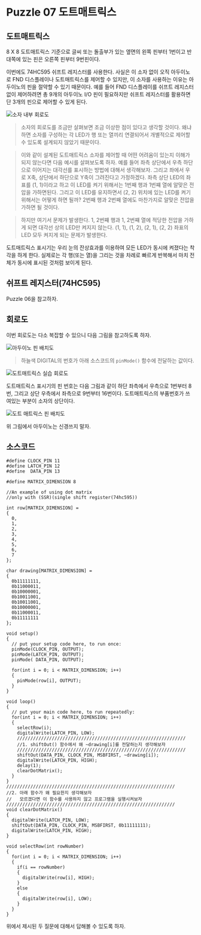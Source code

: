 # Puzzle 07 도트매트릭스

## 도트매트릭스
8 X 8 도트매트릭스 기준으로 글씨 또는 돌출부가 있는 옆면의 왼쪽 핀부터 1번이고 반대쪽에 있는 핀은 오른쪽 핀부터 9번핀이다.

이번에도 74HC595 쉬프트 레지스터를 사용한다. 사실은 이 소자 없이 오직 아두이노로 FND 디스플레이나 도트매트릭스를 제어할 수 있지만, 이 소자를 사용하는 이유는 아두이노의 핀을 절약할 수 있기 때문이다. 예를 들어 FND 디스플레이를 쉬프트 레지스터 없이 제어하려면 총 9개의 아두이노 I/O 핀이 필요하지만 쉬프트 레지스터를 활용하면 단 3개의 핀으로 제어할 수 있게 된다.

![소자 내부 회로도](./images/07_Dot_Matrix_SZ410788K-16P.jpg)

<!-- 키트에 포함된 소자의 모델이 다를 수 있으므로 업데이트하기 -->

>소자의 회로도를 조금만 살펴보면 조금 이상한 점이 있다고 생각할 것이다. 왜냐하면 소자를 구성하는 각 LED가 행 또는 열끼리 연결되어서 개별적으로 제어할 수 있도록 설계되지 않았기 때문이다. 

> 이와 같이 설계된 도트매트릭스 소자를 제어할 때 어떤 어려움이 있는지 이해가 되지 않는다면 다음 예시를 살펴보도록 하자. 예를 들어 좌측 상단에서 우측 하단으로 이어지는 대각선를 표시하는 방법에 대해서 생각해보자. 그리고 좌에서 우로 X축, 상단에서 하단으로 Y축이 그려진다고 가정하겠다. 좌측 상단 LED의 좌표를 (1, 1)이라고 하고 이 LED를 켜기 위해서는 1번째 행과 1번쨰 열에 알맞은 전압을 가하면된다. 그리고 이 LED를 유지하면서 (2, 2) 위치에 있는 LED를 켜기 위해서는 어떻게 하면 될까? 2번째 행과 2번째 열에도 마찬가지로 알맞은 전압을 가하면 될 것이다. 

>하지만 여기서 문제가 발생한다. 1, 2번쨰 행과 1, 2번쨰 열에 적당한 전압을 가하게 되면 대각선 상의 LED만 켜지지 않는다. (1, 1), (1, 2), (2, 1), (2, 2) 좌표의 LED 모두 켜지게 되는 문제가 발생한다. 

도트매트릭스 표시기는 우리 눈의 잔상효과를 이용하여 모든 LED가 동시에 켜졌다는 착각을 하게 한다. 실제로는 각 행(또는 열)을 그리는 것을 차례로 빠르게 반복해서 마치 전체가 동시에 표시된 것처럼 보이게 된다.

## 쉬프트 레지스터(74HC595)
Puzzle 06을 참고하자.

## 회로도
이번 회로도는 다소 복잡할 수 있으니 다음 그림을 참고하도록 하자.

![아두이노 핀 배치도](./images/00_Arduino_Uno_Pinout.png)

> 하늘색 DIGITAL의 번호가 아래 소스코드의 `pinMode()` 함수에 전달하는 값이다.

![도트매트릭스 실습 회로도](./images/07_Dot_Matrix_schem.png.ps.png)

도트매트릭스 표시기의 핀 번호는 다음 그림과 같이 하단 좌측에서 우측으로 1번부터 8번, 그리고 상단 우측에서 좌측으로 9번부터 16번이다. 도트매트릭스의 부품번호가 쓰여있는 부분이 소자의 상단이다.

![도트 매트릭스 핀 배치도](./images/07_Dot_Matrix_Pin_Number.png)

위 그림에서 아두이노는 신경쓰지 말자.

## 소스코드

```
#define CLOCK_PIN 11
#define LATCH_PIN 12
#define  DATA_PIN 13

#define MATRIX_DIMENSION 8

//An example of using dot matrix 
//only with (SSR)(single shift register(74hc595))

int row[MATRIX_DIMENSION] = 
{
  0, 
  1, 
  2, 
  3, 
  4, 
  5, 
  6, 
  7
};

char drawing[MATRIX_DIMENSION] = 
{
  0b11111111,
  0b11000011,
  0b10000001,
  0b10011001,
  0b10011001,
  0b10000001,
  0b11000011,
  0b11111111
};

void setup()
{
  // put your setup code here, to run once:
  pinMode(CLOCK_PIN, OUTPUT);
  pinMode(LATCH_PIN, OUTPUT);
  pinMode( DATA_PIN, OUTPUT);
  
  for(int i = 0; i < MATRIX_DIMENSION; i++)
  {
    pinMode(row[i], OUTPUT);
  }
}

void loop()
{
  // put your main code here, to run repeatedly:
  for(int i = 0; i < MATRIX_DIMENSION; i++)
  {
    selectRow(i);
    digitalWrite(LATCH_PIN, LOW);
    ///////////////////////////////////////////////////////////////
    //1. shiftOut() 함수에서 왜 ~drawing[i]를 전달하는지 생각해보자
    ///////////////////////////////////////////////////////////////
    shiftOut(DATA_PIN, CLOCK_PIN, MSBFIRST, ~drawing[i]);
    digitalWrite(LATCH_PIN, HIGH);
    delay(1);
    clearDotMatrix();
  }
}
///////////////////////////////////////////////////////////////
//2. 아래 함수가 왜 필요한지 생각해보자
//   모르겠다면 이 함수를 사용하지 않고 프로그램을 실행시켜보자
///////////////////////////////////////////////////////////////
void clearDotMatrix()
{
  digitalWrite(LATCH_PIN, LOW);
  shiftOut(DATA_PIN, CLOCK_PIN, MSBFIRST, 0b11111111);
  digitalWrite(LATCH_PIN, HIGH);
}

void selectRow(int rowNumber)
{
  for(int i = 0; i < MATRIX_DIMENSION; i++)
  { 
    if(i == rowNumber)
    {
      digitalWrite(row[i], HIGH);
    }
    else
    {
      digitalWrite(row[i], LOW); 
    }
  }
}
```

위에서 제시된 두 질문에 대해서 답해볼 수 있도록 하자.